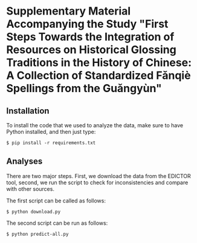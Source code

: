 # Supplementary Material Accompanying the Study "First Steps Towards the Integration of Resources on Historical Glossing Traditions in the History of Chinese: A Collection of Standardized Fǎnqiè Spellings from the Guǎngyùn"

## Installation

To install the code that we used to analyze the data, make sure to have Python installed, and then just type:

```shell
$ pip install -r requirements.txt
```

## Analyses

There are two major steps. First, we download the data from the EDICTOR tool, second, we run the script to check for inconsistencies and compare with other sources.

The first script can be called as follows:

```shell
$ python download.py
```

The second script can be run as follows:

```shell
$ python predict-all.py
```
